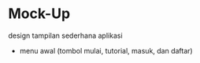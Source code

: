 # Mock-Up
design tampilan sederhana aplikasi
- menu awal (tombol mulai, tutorial, masuk, dan daftar)
